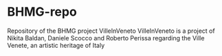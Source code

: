 # BHMG-repo
Repository of the BHMG project VilleInVeneto
VilleInVeneto is a project of Nikita Baldan, Daniele Scocco and Roberto Perissa regarding the Ville Venete, an artistic heritage of Italy
